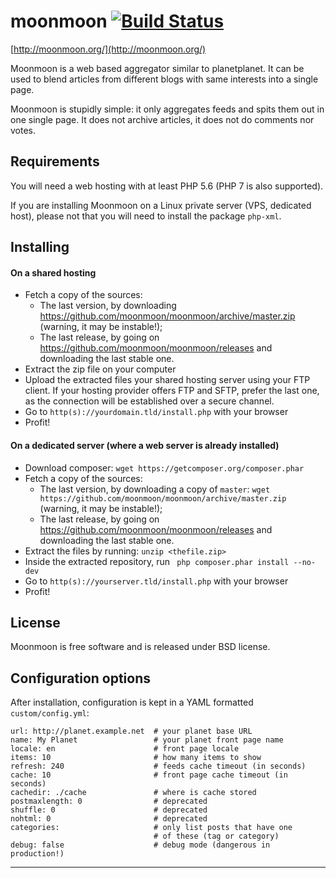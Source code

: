 moonmoon [![Build Status](https://travis-ci.org/moonmoon/moonmoon.svg?branch=master)](https://travis-ci.org/moonmoon/moonmoon)
========

[http://moonmoon.org/](http://moonmoon.org/)

Moonmoon is a web based aggregator similar to planetplanet.
It can be used to blend articles from different blogs with same interests into a single page.

Moonmoon is stupidly simple: it only aggregates feeds and spits them out in one single page.
It does not archive articles, it does not do comments nor votes.

Requirements
------------
You will need a web hosting with at least PHP 5.6 (PHP 7 is also supported).

If you are installing Moonmoon on a Linux private server (VPS, dedicated host), please not that you 
will need to install the package `php-xml`.

Installing
----------

#### On a shared hosting

* Fetch a copy of the sources:
  - The last version, by downloading https://github.com/moonmoon/moonmoon/archive/master.zip (warning, it may be instable!);
  - The last release, by going on https://github.com/moonmoon/moonmoon/releases and downloading the last stable one.
* Extract the zip file on your computer
* Upload the extracted files your shared hosting server using your FTP client. If your hosting provider offers FTP and SFTP, prefer the last one, as the connection will be established over a secure channel.
* Go to `http(s)://yourdomain.tld/install.php` with your browser
* Profit!

#### On a dedicated server (where a web server is already installed)

* Download composer: `wget https://getcomposer.org/composer.phar`
* Fetch a copy of the sources:
  - The last version, by downloading a copy of `master`: `wget https://github.com/moonmoon/moonmoon/archive/master.zip` (warning, it may be instable!);
  - The last release, by going on https://github.com/moonmoon/moonmoon/releases and downloading the last stable one.
* Extract the files by running: `unzip <thefile.zip>`
* Inside the extracted repository, run ` php composer.phar install --no-dev`
* Go to `http(s)://yourserver.tld/install.php` with your browser
* Profit!

License
-------
Moonmoon is free software and is released under BSD license.


Configuration options
---------------------
After installation, configuration is kept in a YAML formatted `custom/config.yml`:

```%yaml
url: http://planet.example.net  # your planet base URL
name: My Planet                 # your planet front page name
locale: en                      # front page locale
items: 10                       # how many items to show
refresh: 240                    # feeds cache timeout (in seconds)
cache: 10                       # front page cache timeout (in seconds)
cachedir: ./cache               # where is cache stored
postmaxlength: 0                # deprecated
shuffle: 0                      # deprecated
nohtml: 0                       # deprecated
categories:                     # only list posts that have one
                                # of these (tag or category)
debug: false                    # debug mode (dangerous in production!)
```

---
